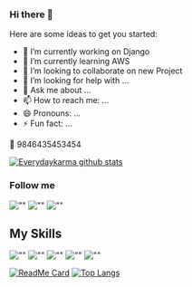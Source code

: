 ### Hi there 👋

Here are some ideas to get you started:

- 🔭 I’m currently working on Django
- 🌱 I’m currently learning AWS
- 👯 I’m looking to collaborate on new Project
- 🤔 I’m looking for help with ...
- 💬 Ask me about ...
- 📫 How to reach me: ...
- 😄 Pronouns: ...
- ⚡ Fun fact: ...


:iphone: 9846435453454 

[![Everydaykarma github stats](https://github-readme-stats.vercel.app/api?username=everydaykarma&show_icons=true&theme=cobalt&icon_color=fff)](https://github.com/everydaykarma)


### Follow me 

![""](https://img.shields.io/github/followers/everydaykarma?style=social)
![""](https://img.shields.io/twitter/follow/sarojdahal1213?style=social)
![""](https://img.shields.io/youtube/likes/Bwbztw51MEE?style=social)

## My Skills

![""](https://img.shields.io/badge/flutter-white?logo=flutter&logoColor=orange)
![""](https://img.shields.io/badge/HTML5-white?logo=html5&logoColor=orange)
![""](https://img.shields.io/badge/Nodejs-white?logo=node.js&logoColor=green)
![""](https://img.shields.io/badge/php-white?logo=php&logoColor=blue)
![""](https://img.shields.io/badge/docker-white?logo=docker&logoColor=orange)

[![ReadMe Card](https://github-readme-stats.vercel.app/api/pin/?username=sarojdahal1213&repo=Essentials)](https://github.com/sarojdahal1213/Essentials)
[![Top Langs](https://github-readme-stats.vercel.app/api/top-langs/?username=everydaykarma&layout=compact)](https://github.com/everydaykarma)
